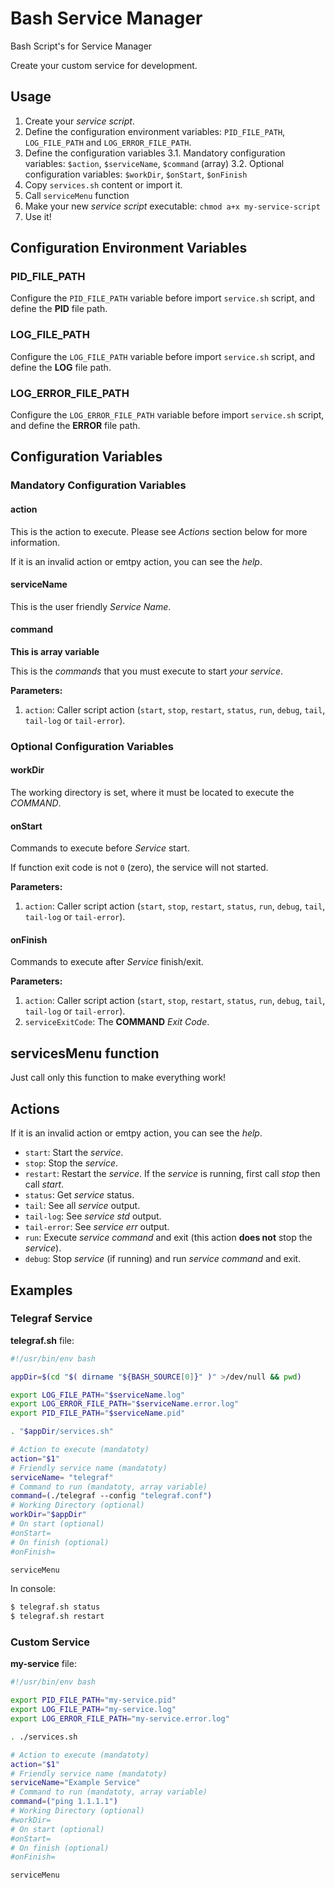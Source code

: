 # Bash Service Manager
Bash Script's for Service Manager

Create your custom service for development.

## Usage ##

1. Create your _service script_.
2. Define the configuration environment variables: `PID_FILE_PATH`, `LOG_FILE_PATH` and `LOG_ERROR_FILE_PATH`.
3. Define the configuration variables
3.1. Mandatory configuration variables: `$action`, `$serviceName`, `$command` (array) 
3.2. Optional configuration variables: `$workDir`, `$onStart`, `$onFinish`  
4. Copy `services.sh` content or import it.
5. Call `serviceMenu` function
6. Make your new _service script_ executable: `chmod a+x my-service-script`
7. Use it!

## Configuration Environment Variables ##

### PID_FILE_PATH ###

Configure the `PID_FILE_PATH` variable before import `service.sh` script, and define the **PID** file path.

### LOG_FILE_PATH ###

Configure the `LOG_FILE_PATH` variable before import `service.sh` script, and define the **LOG** file path.

### LOG_ERROR_FILE_PATH ###

Configure the `LOG_ERROR_FILE_PATH` variable before import `service.sh` script, and define the **ERROR** file path.

## Configuration Variables ###

### Mandatory Configuration Variables

#### action ####

This is the action to execute. Please see _Actions_ section below for more information.

If it is an invalid action or emtpy action, you can see the _help_.

#### serviceName ####

This is the user friendly _Service Name_.

#### command ####

**This is array variable**

This is the _commands_ that you must execute to start _your service_.

**Parameters:**

1. `action`: Caller script action (`start`, `stop`, `restart`, `status`, `run`, `debug`, `tail`, `tail-log` or `tail-error`).

### Optional Configuration Variables

#### workDir ####

The working directory is set, where it must be located to execute the _COMMAND_.

#### onStart ####

Commands to execute before _Service_ start.

If function exit code is not `0` (zero), the service will not started.

**Parameters:**

1. `action`: Caller script action (`start`, `stop`, `restart`, `status`, `run`, `debug`, `tail`, `tail-log` or `tail-error`).

#### onFinish ####

Commands to execute after _Service_ finish/exit.

**Parameters:**

1. `action`: Caller script action (`start`, `stop`, `restart`, `status`, `run`, `debug`, `tail`, `tail-log` or `tail-error`).
2. `serviceExitCode`: The **COMMAND** _Exit Code_.

## servicesMenu function ##

Just call only this function to make everything work!

## Actions ##

If it is an invalid action or emtpy action, you can see the _help_.

* `start`: Start the _service_.
* `stop`: Stop the _service_.
* `restart`: Restart the _service_. If the _service_ is running, first call _stop_ then call _start_.
* `status`: Get _service_ status.
* `tail`: See all _service_ output.
* `tail-log`: See _service_ _std_ output.
* `tail-error`: See _service_ _err_ output.
* `run`: Execute _service command_ and exit (this action **does not** stop the _service_).
* `debug`: Stop _service_ (if running) and run _service command_ and exit.

## Examples ##

### Telegraf Service ###

**telegraf.sh** file:

```bash
#!/usr/bin/env bash

appDir=$(cd "$( dirname "${BASH_SOURCE[0]}" )" >/dev/null && pwd)

export LOG_FILE_PATH="$serviceName.log"
export LOG_ERROR_FILE_PATH="$serviceName.error.log"
export PID_FILE_PATH="$serviceName.pid"

. "$appDir/services.sh"

# Action to execute (mandatoty)
action="$1"  
# Friendly service name (mandatoty)
serviceName= "telegraf"
# Command to run (mandatoty, array variable)
command=(./telegraf --config "telegraf.conf")
# Working Directory (optional)
workDir="$appDir"
# On start (optional)
#onStart=
# On finish (optional)
#onFinish=

serviceMenu
```

In console:

```bash
$ telegraf.sh status
$ telegraf.sh restart
```

### Custom Service ###

**my-service** file:

```bash
#!/usr/bin/env bash

export PID_FILE_PATH="my-service.pid"
export LOG_FILE_PATH="my-service.log"
export LOG_ERROR_FILE_PATH="my-service.error.log"

. ./services.sh

# Action to execute (mandatoty)
action="$1"  
# Friendly service name (mandatoty)
serviceName="Example Service"
# Command to run (mandatoty, array variable)
command=("ping 1.1.1.1")
# Working Directory (optional)
#workDir=
# On start (optional)
#onStart=
# On finish (optional)
#onFinish=

serviceMenu
```
